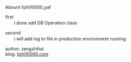 Abount lizhi10000_yaf


first <br/>
　　i done add DB Operation class
	
second <br/>
　　i will add log to file in production environment running

author: zengzhihai <br/>blog:   <a href="http://lizhi10000.com">lizhi10000.com</a>


